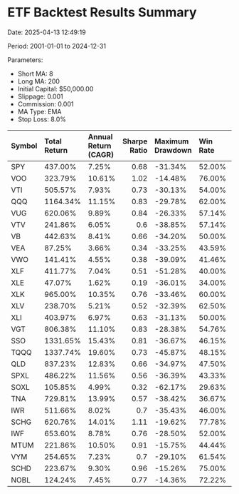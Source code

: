 # ETF Backtest Results Summary

Date: 2025-04-13 12:49:19

Period: 2001-01-01 to 2024-12-31

Parameters:
- Short MA: 8
- Long MA: 200
- Initial Capital: $50,000.00
- Slippage: 0.001
- Commission: 0.001
- MA Type: EMA
- Stop Loss: 8.0%

| Symbol   | Total Return   | Annual Return (CAGR)   |   Sharpe Ratio | Maximum Drawdown   | Win Rate   |   Profit-Loss Ratio |   Profit Factor |   Calmar Ratio | Expected Value   | Avg. PnL per Trade   |   Pareto Ratio |
|:---------|:---------------|:-----------------------|---------------:|:-------------------|:-----------|--------------------:|----------------:|---------------:|:-----------------|:---------------------|---------------:|
| SPY      | 437.00%        | 7.25%                  |           0.68 | -31.34%            | 52.00%     |                5.27 |            5.71 |           0.23 | $4369.97         | $4369.97             |           0.94 |
| VOO      | 323.79%        | 10.61%                 |           1.02 | -14.48%            | 76.00%     |                3.26 |           10.32 |           0.73 | $6475.82         | $6475.82             |           0.74 |
| VTI      | 505.57%        | 7.93%                  |           0.73 | -30.13%            | 54.00%     |                5.21 |            6.11 |           0.26 | $5055.68         | $5055.68             |           0.93 |
| QQQ      | 1164.34%       | 11.15%                 |           0.83 | -29.78%            | 62.00%     |                5.8  |            9.46 |           0.37 | $11643.37        | $11643.37            |           0.89 |
| VUG      | 620.06%        | 9.89%                  |           0.84 | -26.33%            | 57.14%     |                6.95 |            9.27 |           0.38 | $7381.70         | $7381.70             |           0.85 |
| VTV      | 241.86%        | 6.05%                  |           0.6  | -38.85%            | 57.14%     |                3.23 |            4.3  |           0.16 | $2879.31         | $2879.31             |           0.98 |
| VB       | 442.63%        | 8.41%                  |           0.66 | -34.20%            | 50.00%     |                5.67 |            5.67 |           0.25 | $5269.41         | $5269.41             |           0.98 |
| VEA      | 87.25%         | 3.66%                  |           0.34 | -33.25%            | 43.59%     |                2.78 |            2.15 |           0.11 | $1118.60         | $1118.60             |           1.32 |
| VWO      | 141.41%        | 4.55%                  |           0.38 | -39.09%            | 41.46%     |                3.17 |            2.25 |           0.12 | $1724.47         | $1724.47             |           1.42 |
| XLF      | 411.77%        | 7.04%                  |           0.51 | -51.28%            | 40.00%     |                6.07 |            4.05 |           0.14 | $4117.74         | $4117.74             |           1.23 |
| XLE      | 47.07%         | 1.62%                  |           0.19 | -36.01%            | 34.00%     |                2.55 |            1.31 |           0.04 | $470.74          | $470.74              |           3.7  |
| XLK      | 965.00%        | 10.35%                 |           0.76 | -33.46%            | 60.00%     |                4.74 |            7.1  |           0.31 | $9650.05         | $9650.05             |           0.98 |
| XLV      | 238.70%        | 5.21%                  |           0.52 | -32.39%            | 62.50%     |                2.75 |            4.58 |           0.16 | $2486.44         | $2486.44             |           0.93 |
| XLI      | 403.97%        | 6.97%                  |           0.63 | -31.13%            | 50.00%     |                5.33 |            5.33 |           0.22 | $4039.67         | $4039.67             |           0.97 |
| VGT      | 806.38%        | 11.10%                 |           0.83 | -28.38%            | 54.76%     |                6.24 |            7.55 |           0.39 | $9599.75         | $9599.75             |           0.93 |
| SSO      | 1331.65%       | 15.43%                 |           0.81 | -36.67%            | 46.15%     |                7.38 |            6.32 |           0.42 | $17072.44        | $17072.44            |           1.03 |
| TQQQ     | 1337.74%       | 19.60%                 |           0.73 | -45.87%            | 48.15%     |                4.34 |            4.03 |           0.43 | $24772.91        | $24772.91            |           1.22 |
| QLD      | 837.23%        | 12.83%                 |           0.66 | -34.97%            | 47.50%     |                4.25 |            3.84 |           0.37 | $10465.40        | $10465.40            |           1.25 |
| SPXL     | 486.22%        | 11.56%                 |           0.56 | -36.39%            | 43.33%     |                5.55 |            4.25 |           0.32 | $8103.64         | $8103.64             |           1.15 |
| SOXL     | 105.85%        | 4.99%                  |           0.32 | -62.17%            | 29.63%     |                3.69 |            1.55 |           0.08 | $1960.15         | $1960.15             |           2.57 |
| TNA      | 729.81%        | 13.99%                 |           0.57 | -38.42%            | 36.67%     |                7.72 |            4.47 |           0.36 | $12163.45        | $12163.45            |           1.12 |
| IWR      | 511.66%        | 8.02%                  |           0.7  | -35.43%            | 46.00%     |                6.06 |            5.17 |           0.23 | $5116.57         | $5116.57             |           0.99 |
| SCHG     | 620.76%        | 14.01%                 |           1.11 | -19.62%            | 77.78%     |                4.45 |           15.57 |           0.71 | $11495.47        | $11495.47            |           0.71 |
| IWF      | 653.60%        | 8.78%                  |           0.76 | -28.50%            | 52.00%     |                7.18 |            7.78 |           0.31 | $6536.00         | $6536.00             |           0.92 |
| MTUM     | 221.86%        | 10.50%                 |           0.91 | -15.75%            | 44.44%     |                8.39 |            6.71 |           0.67 | $6162.81         | $6162.81             |           0.69 |
| VYM      | 254.65%        | 7.23%                  |           0.7  | -29.10%            | 61.54%     |                3.2  |            5.11 |           0.25 | $3264.77         | $3264.77             |           0.9  |
| SCHD     | 223.67%        | 9.30%                  |           0.96 | -15.26%            | 75.00%     |                2.33 |            7    |           0.61 | $5591.83         | $5591.83             |           0.75 |
| NOBL     | 124.24%        | 7.45%                  |           0.77 | -14.36%            | 72.22%     |                2.72 |            7.07 |           0.52 | $3451.05         | $3451.05             |           0.65 |